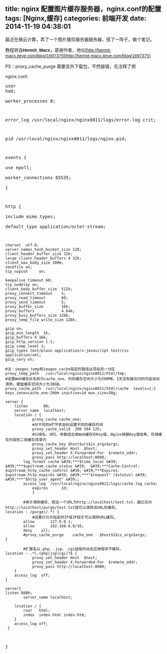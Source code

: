 title: nginx 配置图片缓存服务器，nginx.conf的配置
tags: [Nginx,缓存]
categories: 前端开发
date: 2014-11-19 04:38:01
---

<span style="white-space:pre"></span>最近在搞云计算，弄了一个图片缓存服务器服务器，搭了一阵子，做个笔记。

<span style="white-space:pre"></span>教程转自<span style="font-family:Helvetica,Tahoma,Arial,sans-serif; line-height:18px; text-align:center">**Hermit_Macx，**</span><span style="font-family:Helvetica,Tahoma,Arial,sans-serif; line-height:18px; text-align:center">感谢作者，地址[http://hermit-macx.iteye.com/blog/1697375](http://hermit-macx.iteye.com/blog/1697375)</span>

<span style="white-space:pre"></span>PS：proxy_cache_purge 需要另外下载包，不然报错，先注释了把

<!--more-->

<span style="white-space:pre"></span>nginx.conf:

<span style="white-space:pre"></span><pre name="code" class="delphi">user  had;  
worker_processes  8;  

error_log  /usr/local/nginx/nginx8011/logs/error.log crit;  

pid  /usr/local/nginx/nginx8011/logs/nginx.pid;  

events {  
    use epoll;  
    worker_connections  65535;  
}  

http {  
    include       mime.types;  
    default_type  application/octet-stream;  

    charset  utf-8;            
    server_names_hash_bucket_size 128;     
    client_header_buffer_size 32k;     
    large_client_header_buffers 4 32k;     
    client_max_body_size 300m;            
    sendfile on;     
    tcp_nopush     on;  

    keepalive_timeout 60;  
    tcp_nodelay on;      
    client_body_buffer_size  512k;     
    proxy_connect_timeout    5;     
    proxy_read_timeout       60;     
    proxy_send_timeout       5;     
    proxy_buffer_size        16k;     
    proxy_buffers            4 64k;     
    proxy_busy_buffers_size 128k;     
    proxy_temp_file_write_size 128k;      

    gzip on;     
    gzip_min_length  1k;     
    gzip_buffers 4 16k;     
    gzip_http_version 1.1;     
    gzip_comp_level 2;     
    gzip_types text/plain application/x-javascript text/css application/xml;     
    gzip_vary on;  

    #注：images_temp和images_cache指定的路径必须在同一分区  
    proxy_temp_path   /usr/local/nginx/nginx8011/html/tmp;  
    #设置Web缓存区名称为cache_one，内存缓存空间大小为200MB，1天没有被访问的内容自动清除，硬盘缓存空间大小为30GB。  
    proxy_cache_path  /usr/local/nginx/nginx8011/html/cache  levels=1:2   keys_zone=cache_one:200m inactive=1d max_size=30g;  

    server {  
        listen       80;  
        server_name  localhost;  
        location / {  
                proxy_cache cache_one;  
                #对不同的HTTP状态码设置不同的缓存时间  
                proxy_cache_valid  200 304 12h;  
                #以域名、URI、参数组合成Web缓存的Key值，Nginx根据Key值哈希，存储缓存内容到二级缓存目录内  
                proxy_cache_key $host$uri$is_args$args;  
                proxy_set_header Host  $host;  
                proxy_set_header X-Forwarded-For  $remote_addr;  
                proxy_pass http://localhost:8080;  
            log_format cache &#39;***$time_local &#39;  &#39;***$upstream_cache_status &#39;  &#39;***Cache-Control: $upstream_http_cache_control &#39; &#39;***Expires: $upstream_http_expires &#39; &#39;***"$request" ($status) &#39; &#39;***"$http_user_agent" &#39;;  
            access_log  /usr/local/nginx/nginx8011/logs/cache.log cache;  
                expires      1d;  
                }  

            #用于清除缓存，假设一个URL为http://localhost/test.txt，通过访问http://localhost/purge/test.txt就可以清除该URL的缓存。  
    location ~ /purge(/.*) {  
                #设置只允许指定的IP或IP段才可以清除URL缓存。  
            allow       127.0.0.1;  
            allow       192.168.0.0/16;  
            deny    all;  
            #proxy_cache_purge    cache_one   $host$1$is_args$args;  
    }   

            #扩展名以.php、.jsp、.cgi结尾的动态应用程序不缓存。  
    location ~ .*\.(php|jsp|cgi)?$ {  
                proxy_set_header Host  $host;  
                proxy_set_header X-Forwarded-For  $remote_addr;  
                proxy_pass http://localhost:8080;  
        }  
        access_log  off;  
    }  

    server{  
    listen 8080;   
            server_name localhost;   

        location / {
            root   html;
            index  index.html index.htm;
        }
        access_log off;  
     }  
}  </pre>